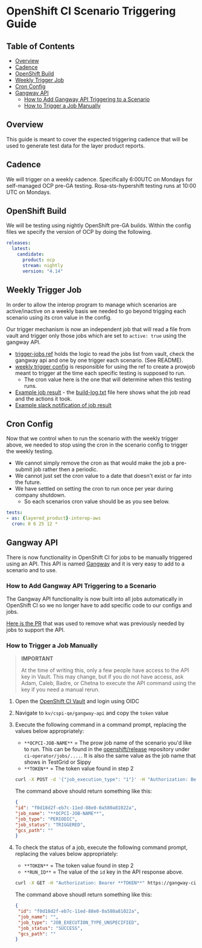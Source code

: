 # OpenShift CI Scenario Triggering Guide<!-- omit from toc -->

## Table of Contents<!-- omit from toc -->

- [Overview](#overview)
- [Cadence](#cadence)
- [OpenShift Build](#openshift-build)
- [Weekly Trigger Job](#weekly-trigger-job)
- [Cron Config](#cron-config)
- [Gangway API](#gangway-api)
  - [How to Add Gangway API Triggering to a Scenario](#how-to-add-gangway-api-triggering-to-a-scenario)
  - [How to Trigger a Job Manually](#how-to-trigger-a-job-manually)

## Overview

This guide is meant to cover the expected triggering cadence that will be used to generate test data for the layer product reports.

## Cadence

We will trigger on a weekly cadence. Specifically 6:00UTC on Mondays for self-managed OCP pre-GA testing. Rosa-sts-hypershift testing runs at 10:00 UTC on Mondays.

## OpenShift Build

We will be testing using nightly OpenShift pre-GA builds. Within the config files we specify the version of OCP by doing the following.

```yaml
releases:
  latest:
    candidate:
      product: ocp
      stream: nightly
      version: "4.14"
```

## Weekly Trigger Job

In order to allow the interop program to manage which scenarios are active/inactive on a weekly basis we needed to go beyond trigging each scenario using its cron value in the config.

Our trigger mechanism is now an independent job that will read a file from vault and trigger only those jobs which are set to `active: true` using the gangway API. 

- [trigger-jobs ref](https://github.com/openshift/release/tree/master/ci-operator/step-registry/trigger-jobs) holds the logic to read the jobs list from vault, check the gangway api and one by one trigger each scenario. (See README).
- [weekly trigger config](https://github.com/openshift/release/blob/master/ci-operator/config/rhpit/interop-tests/rhpit-interop-tests-main__weekly_trigger.yaml) is responsible for using the ref to create a prowjob meant to trigger at the time each specific testing is supposed to run.
  - The cron value here is the one that will determine when this testing runs.
- [Example job result](https://prow.ci.openshift.org/view/gs/origin-ci-test/logs/periodic-ci-rhpit-interop-tests-main-weekly_trigger-ocp-self-managed-layered-product-interop/1706186938068766720) - the [build-log.txt](https://gcsweb-ci.apps.ci.l2s4.p1.openshiftapps.com/gcs/origin-ci-test/logs/periodic-ci-rhpit-interop-tests-main-weekly_trigger-ocp-self-managed-layered-product-interop/1706186938068766720/artifacts/ocp-self-managed-layered-product-interop/trigger-jobs/build-log.txt) file here shows what the job read and the actions it took.
- [Example slack notification of job result](https://redhat-internal.slack.com/archives/C04PK4QPSR1/p1695621977083089)


## Cron Config

Now that we control when to run the scenario with the weekly trigger above, we needed to stop using the cron in the scenario config to trigger the weekly testing.

- We cannot simply remove the cron as that would make the job a pre-submit job rather then a periodic.
- We cannot just set the cron value to a date that doesn't exist or far into the future.
- We have settled on setting the cron to run once per year during company shutdown.
  - So each scenarios cron value should be as you see below.

```yaml
tests:
- as: {layered_product}-interop-aws
  cron: 0 6 25 12 *
```

## Gangway API

There is now functionality in OpenShift CI for jobs to be manually triggered using an API. This API is named [Gangway](https://docs.google.com/document/d/1PAYVOqQ9z4GlOkXqkfWLZRRdGcAzqT8329Wm9QksFYY/edit#) and it is very easy to add to a scenario and to use.

### How to Add Gangway API Triggering to a Scenario

The Gangway API functionality is now built into all jobs automatically in OpenShift CI so we no longer have to add specific code to our configs and jobs.

[Here is the PR](https://github.com/openshift/release/pull/40928) that was used to remove what was previously needed by jobs to support the API.

### How to Trigger a Job Manually

> **IMPORTANT**
>
> At the time of writing this, only a few people have access to the API key in Vault. This may change, but if you do not have access, ask Adam, Caleb, Badre, or Chetna to execute the API command using the key if you need a manual rerun.

1. Open the [OpenShift CI Vault](https://vault.ci.openshift.org/ui/vault/secrets) and login using OIDC
2. Navigate to `kv/cspi-qe/gangway-api` and copy the `token` value
3. Execute the following command in a command prompt, replacing the values below appropriately:
   - `**OCPCI-JOB-NAME**` = The prow job name of the scenario you'd like to run. This can be found in the [openshift/release](https://github.com/openshift/release) repository under `ci-operator/jobs/....`. It is also the same value as the job name that shows in TestGrid or Sippy
   - `**TOKEN**` = The token value found in step 2

   ```bash
   curl -X POST -d '{"job_execution_type": "1"}' -H "Authorization: Bearer **TOKEN**" https://gangway-ci.apps.ci.l2s4.p1.openshiftapps.com/v1/executions/**OCPCI-JOB-NAME**
   ```

   The command above should return something like this:

   ```json
   {
   "id": "f0d18d2f-eb7c-11ed-88e0-0a580a81022a",
   "job_name": "**OCPCI-JOB-NAME**",
   "job_type": "PERIODIC",
   "job_status": "TRIGGERED",
   "gcs_path": ""
   }
   ```

4. To check the status of a job, execute the following command prompt, replacing the values below appropriately:
   - `**TOKEN**` = The token value found in step 2
   - `**RUN_ID**` = The value of the `id` key in the API response above.

   ```bash
   curl -X GET -H "Authorization: Bearer **TOKEN**" https://gangway-ci.apps.ci.l2s4.p1.openshiftapps.com/v1/executions/**RUN_ID**
   ```

   The command above shoudl return something like this:

   ```json
   {
    "id": "f0d18d2f-eb7c-11ed-88e0-0a580a81022a",
    "job_name": "",
    "job_type": "JOB_EXECUTION_TYPE_UNSPECIFIED",
    "job_status": "SUCCESS",
    "gcs_path": ""
   }
   ```
